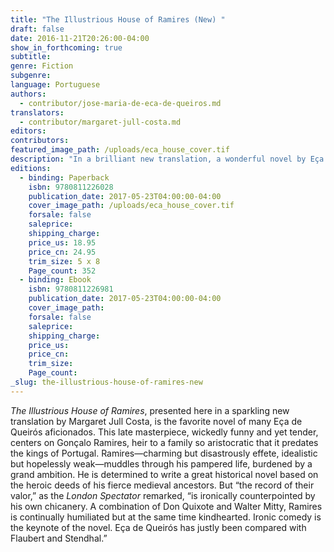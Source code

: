 ```yaml
---
title: "The Illustrious House of Ramires (New) "
draft: false
date: 2016-11-21T20:26:00-04:00
show_in_forthcoming: true
subtitle:
genre: Fiction
subgenre:
language: Portuguese
authors:
  - contributor/jose-maria-de-eca-de-queiros.md
translators:
  - contributor/margaret-jull-costa.md
editors:
contributors:
featured_image_path: /uploads/eca_house_cover.tif
description: "In a brilliant new translation, a wonderful novel by Eça de Queirós: “Portugal’s greatest novelist” (José Saramago) "
editions:
  - binding: Paperback
    isbn: 9780811226028
    publication_date: 2017-05-23T04:00:00-04:00
    cover_image_path: /uploads/eca_house_cover.tif
    forsale: false
    saleprice:
    shipping_charge:
    price_us: 18.95
    price_cn: 24.95
    trim_size: 5 x 8
    Page_count: 352
  - binding: Ebook
    isbn: 9780811226981
    publication_date: 2017-05-23T04:00:00-04:00
    cover_image_path:
    forsale: false
    saleprice:
    shipping_charge:
    price_us:
    price_cn:
    trim_size:
    Page_count:
_slug: the-illustrious-house-of-ramires-new
---
```


_The Illustrious House of Ramires_, presented here in a sparkling new translation by Margaret Jull Costa, is the favorite novel of many Eça de Queirós aficionados. This late masterpiece, wickedly funny and yet tender, centers on Gonçalo Ramires, heir to a family so aristocratic that it predates the kings of Portugal. Ramires—charming but disastrously effete, idealistic but hopelessly weak—muddles through his pampered life, burdened by a grand ambition. He is determined to write a great historical novel based on the heroic deeds of his fierce medieval ancestors. But “the record of their valor,” as the _London Spectator_ remarked, “is ironically counterpointed by his own chicanery. A combination of Don Quixote and Walter Mitty, Ramires is continually humiliated but at the same time kindhearted. Ironic comedy is the keynote of the novel. Eça de Queirós has justly been compared with Flaubert and Stendhal.”

